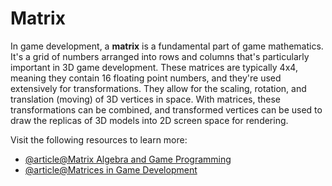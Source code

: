 # Matrix

In game development, a **matrix** is a fundamental part of game mathematics. It's a grid of numbers arranged into rows and columns that's particularly important in 3D game development. These matrices are typically 4x4, meaning they contain 16 floating point numbers, and they're used extensively for transformations. They allow for the scaling, rotation, and translation (moving) of 3D vertices in space. With matrices, these transformations can be combined, and transformed vertices can be used to draw the replicas of 3D models into 2D screen space for rendering.

Visit the following resources to learn more:

- [@article@Matrix Algebra and Game Programming](https://www.gameludere.com/2019/12/21/matrix-algebra-and-game-programming/)
- [@article@Matrices in Game Development](https://dev.to/fkkarakurt/matrices-and-vectors-in-game-development-67h)
